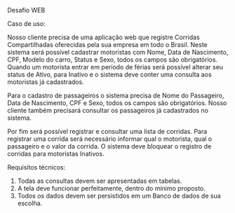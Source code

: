 Desafio WEB

Caso de uso:

Nosso cliente precisa de uma aplicação web que registre Corridas Compartilhadas oferecidas pela sua empresa em todo o Brasil.
Neste sistema será possível cadastrar motoristas com Nome, Data de Nascimento, CPF, Modelo do carro, Status e Sexo, todos os campos são obrigatórios. Quando um motorista entrar em período de férias será possível alterar seu status de Ativo, para Inativo e o sistema deve conter uma consulta aos motoristas já cadastrados.

Para o cadastro de passageiros o sistema precisa de Nome do Passageiro, Data de Nascimento, CPF e Sexo, todos os campos são obrigatórios. Nosso cliente também precisará consultar os passageiros já cadastrados no sistema.

Por fim será possível registrar e consultar uma lista de corridas. Para registrar uma corrida será necessário informar qual o motorista, qual o passageiro e o valor da corrida. O sistema deve bloquear o registro de corridas para motoristas Inativos.

Requisitos técnicos:
1.	Todas as consultas devem ser apresentadas em tabelas.
2.	A tela deve funcionar perfeitamente, dentro do mínimo proposto.
3.	Todos os dados devem ser persistidos em um Banco de dados de sua escolha.
